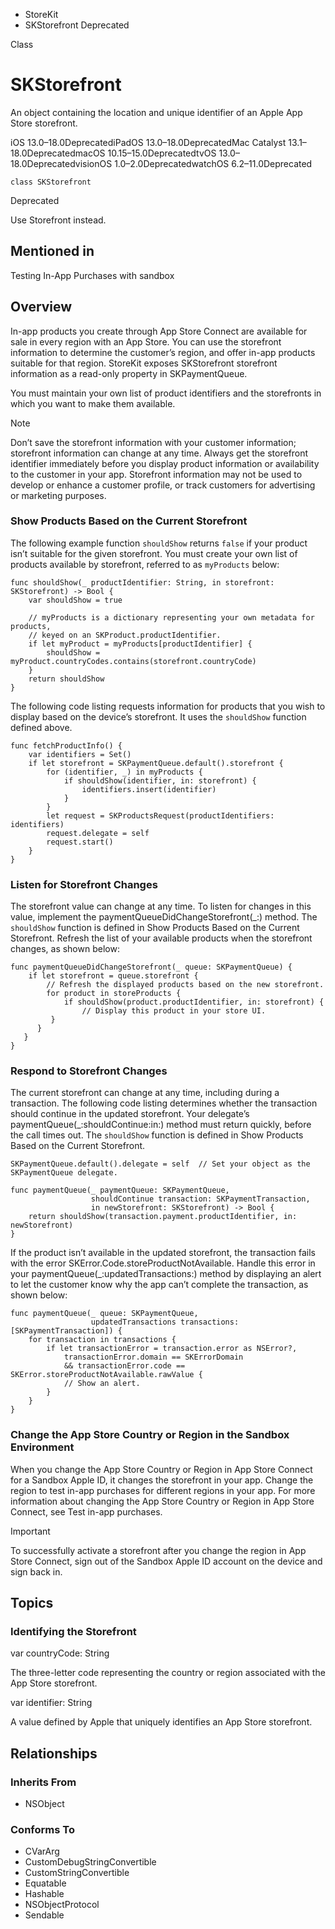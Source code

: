 

- StoreKit
-  SKStorefront Deprecated

Class

# SKStorefront

An object containing the location and unique identifier of an Apple App Store storefront.

iOS 13.0–18.0DeprecatediPadOS 13.0–18.0DeprecatedMac Catalyst 13.1–18.0DeprecatedmacOS 10.15–15.0DeprecatedtvOS 13.0–18.0DeprecatedvisionOS 1.0–2.0DeprecatedwatchOS 6.2–11.0Deprecated

``` source
class SKStorefront
```

Deprecated

Use Storefront instead.

## Mentioned in 

Testing In-App Purchases with sandbox

## Overview

In-app products you create through App Store Connect are available for sale in every region with an App Store. You can use the storefront information to determine the customer’s region, and offer in-app products suitable for that region. StoreKit exposes SKStorefront storefront information as a read-only property in SKPaymentQueue.

You must maintain your own list of product identifiers and the storefronts in which you want to make them available.

Note

Don’t save the storefront information with your customer information; storefront information can change at any time. Always get the storefront identifier immediately before you display product information or availability to the customer in your app. Storefront information may not be used to develop or enhance a customer profile, or track customers for advertising or marketing purposes.

### Show Products Based on the Current Storefront

The following example function `shouldShow` returns `false` if your product isn’t suitable for the given storefront. You must create your own list of products available by storefront, referred to as `myProducts` below:

```
func shouldShow(_ productIdentifier: String, in storefront: SKStorefront) -> Bool {
    var shouldShow = true

    // myProducts is a dictionary representing your own metadata for products,
    // keyed on an SKProduct.productIdentifier.
    if let myProduct = myProducts[productIdentifier] {
        shouldShow = myProduct.countryCodes.contains(storefront.countryCode)
    }
    return shouldShow
}
```

The following code listing requests information for products that you wish to display based on the device’s storefront. It uses the `shouldShow` function defined above.

```
func fetchProductInfo() {
    var identifiers = Set()
    if let storefront = SKPaymentQueue.default().storefront {
        for (identifier, _) in myProducts {
            if shouldShow(identifier, in: storefront) {
                identifiers.insert(identifier)
            }
        }
        let request = SKProductsRequest(productIdentifiers: identifiers)
        request.delegate = self
        request.start()
    }
}
```

### Listen for Storefront Changes

The storefront value can change at any time. To listen for changes in this value, implement the paymentQueueDidChangeStorefront(_:) method. The `shouldShow` function is defined in Show Products Based on the Current Storefront. Refresh the list of your available products when the storefront changes, as shown below:

```
func paymentQueueDidChangeStorefront(_ queue: SKPaymentQueue) {
    if let storefront = queue.storefront {
        // Refresh the displayed products based on the new storefront.
        for product in storeProducts {
            if shouldShow(product.productIdentifier, in: storefront) {
                // Display this product in your store UI.
         }
      }
   }
}
```

### Respond to Storefront Changes

The current storefront can change at any time, including during a transaction. The following code listing determines whether the transaction should continue in the updated storefront. Your delegate’s paymentQueue(_:shouldContinue:in:) method must return quickly, before the call times out. The `shouldShow` function is defined in Show Products Based on the Current Storefront.

```
SKPaymentQueue.default().delegate = self  // Set your object as the SKPaymentQueue delegate.

func paymentQueue(_ paymentQueue: SKPaymentQueue,
                  shouldContinue transaction: SKPaymentTransaction,
                  in newStorefront: SKStorefront) -> Bool {
    return shouldShow(transaction.payment.productIdentifier, in: newStorefront)
}
```

If the product isn’t available in the updated storefront, the transaction fails with the error SKError.Code.storeProductNotAvailable. Handle this error in your paymentQueue(_:updatedTransactions:) method by displaying an alert to let the customer know why the app can’t complete the transaction, as shown below:

```
func paymentQueue(_ queue: SKPaymentQueue,
                  updatedTransactions transactions: [SKPaymentTransaction]) {
    for transaction in transactions {
        if let transactionError = transaction.error as NSError?,
            transactionError.domain == SKErrorDomain
            && transactionError.code == SKError.storeProductNotAvailable.rawValue {
            // Show an alert.
        }
    }
}
```

### Change the App Store Country or Region in the Sandbox Environment

When you change the App Store Country or Region in App Store Connect for a Sandbox Apple ID, it changes the storefront in your app. Change the region to test in-app purchases for different regions in your app. For more information about changing the App Store Country or Region in App Store Connect, see Test in-app purchases.

Important

To successfully activate a storefront after you change the region in App Store Connect, sign out of the Sandbox Apple ID account on the device and sign back in.

## Topics

### Identifying the Storefront

var countryCode: String

The three-letter code representing the country or region associated with the App Store storefront.

var identifier: String

A value defined by Apple that uniquely identifies an App Store storefront.

## Relationships

### Inherits From

- NSObject

### Conforms To

- CVarArg
- CustomDebugStringConvertible
- CustomStringConvertible
- Equatable
- Hashable
- NSObjectProtocol
- Sendable

